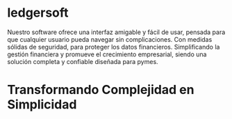 # ledgersoft
Nuestro software ofrece una interfaz amigable y fácil de usar, pensada para que cualquier usuario pueda navegar sin complicaciones. Con medidas sólidas de seguridad, para proteger los datos financieros. Simplificando la gestión financiera y promueve el crecimiento empresarial, siendo una solución completa y confiable diseñada para pymes.
# Transformando Complejidad en Simplicidad

